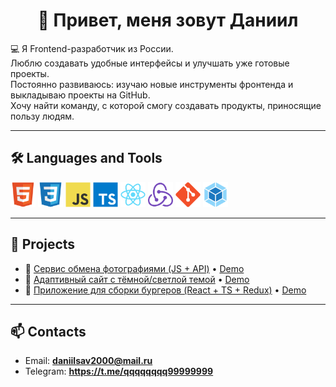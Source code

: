 <h1 align="center">👋 Привет, меня зовут Даниил</h1>

💻 Я Frontend-разработчик из России.  
Люблю создавать удобные интерфейсы и улучшать уже готовые проекты.  
Постоянно развиваюсь: изучаю новые инструменты фронтенда и выкладываю проекты на GitHub.  
Хочу найти команду, с которой смогу создавать продукты, приносящие пользу людям.

---

## 🛠 Languages and Tools
<p align="left">
  <img src="https://raw.githubusercontent.com/devicons/devicon/master/icons/html5/html5-original.svg" alt="html5" width="40" height="40"/>
  <img src="https://raw.githubusercontent.com/devicons/devicon/master/icons/css3/css3-original.svg" alt="css3" width="40" height="40"/>
  <img src="https://raw.githubusercontent.com/devicons/devicon/master/icons/javascript/javascript-original.svg" alt="javascript" width="40" height="40"/>
  <img src="https://raw.githubusercontent.com/devicons/devicon/master/icons/typescript/typescript-original.svg" alt="typescript" width="40" height="40"/>
  <img src="https://raw.githubusercontent.com/devicons/devicon/master/icons/react/react-original.svg" alt="react" width="40" height="40"/>
  <img src="https://raw.githubusercontent.com/devicons/devicon/master/icons/redux/redux-original.svg" alt="redux" width="40" height="40"/>
  <img src="https://raw.githubusercontent.com/devicons/devicon/master/icons/git/git-original.svg" alt="git" width="40" height="40"/>
  <img src="https://raw.githubusercontent.com/devicons/devicon/master/icons/webpack/webpack-original.svg" alt="webpack" width="40" height="40"/>
</p>

---

## 📂 Projects
- 🔗 [Сервис обмена фотографиями (JS + API)](https://github.com/aaaaaaaaaaa11111111111/mesto-project-ff) • [Demo](https://aaaaaaaaaaa11111111111.github.io/mesto-project-ff/)  
- 🔗 [Адаптивный сайт с тёмной/светлой темой](https://github.com/aaaaaaaaaaa11111111111/slozhno-sosredotochitsya) • [Demo](https://aaaaaaaaaaa11111111111.github.io/slozhno-sosredotochitsya/)  
- 🔗 [Приложение для сборки бургеров (React + TS + Redux)](https://github.com/aaaaaaaaaaa11111111111/stellar-burgers) • [Demo](https://aaaaaaaaaaa11111111111.github.io/stellar-burgers/) 

---

## 📫 Contacts
- Email: **daniilsav2000@mail.ru**
- Telegram: **https://t.me/qqqqqqqq99999999**
<!--
**aaaaaaaaaaa11111111111/aaaaaaaaaaa11111111111** is a ✨ _special_ ✨ repository because its `README.md` (this file) appears on your GitHub profile.

Here are some ideas to get you started:

- 🔭 I’m currently working on ...
- 🌱 I’m currently learning ...
- 👯 I’m looking to collaborate on ...
- 🤔 I’m looking for help with ...
- 💬 Ask me about ...
- 📫 How to reach me: ...
- 😄 Pronouns: ...
- ⚡ Fun fact: ...
-->
